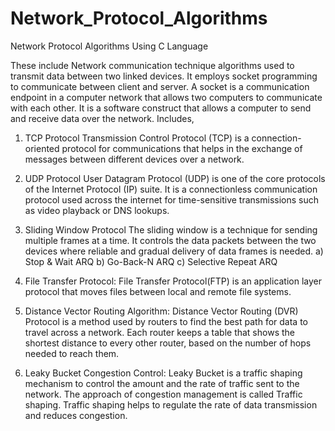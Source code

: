 # Network_Protocol_Algorithms
Network Protocol Algorithms Using C Language

These include Network communication technique algorithms used to transmit data between two linked devices.
It employs socket programming to communicate between client and server.
A socket is a communication endpoint in a computer network that allows two computers to communicate with each other. It is a software construct that allows a computer to send and receive data over the network.
Includes,
1) TCP Protocol
Transmission Control Protocol (TCP) is a connection-oriented protocol for communications that helps in the exchange of messages between different devices over a network.

2) UDP Protocol
User Datagram Protocol (UDP) is one of the core protocols of the Internet Protocol (IP) suite. It is a connectionless communication protocol used across the internet for time-sensitive transmissions such as video playback or DNS lookups.

3) Sliding Window Protocol
The sliding window is a technique for sending multiple frames at a time. It controls the data packets between the two devices where reliable and gradual delivery of data frames is needed.
  a) Stop & Wait ARQ
  b) Go-Back-N ARQ
  c) Selective Repeat ARQ

4) File Transfer Protocol:
File Transfer Protocol(FTP) is an application layer protocol that moves files between local and remote file systems.

5) Distance Vector Routing Algorithm:
Distance Vector Routing (DVR) Protocol is a method used by routers to find the best path for data to travel across a network. Each router keeps a table that shows the shortest distance to every other router, based on the number of hops needed to reach them.

6) Leaky Bucket Congestion Control:
Leaky Bucket is a traffic shaping mechanism to control the amount and the rate of traffic sent to the network. The approach of congestion management is called Traffic shaping. Traffic shaping helps to regulate the rate of data transmission and reduces congestion.
